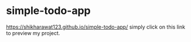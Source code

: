 # simple-todo-app
 https://shikharawat123.github.io/simple-todo-app/ simply click on this link to preview my project.
